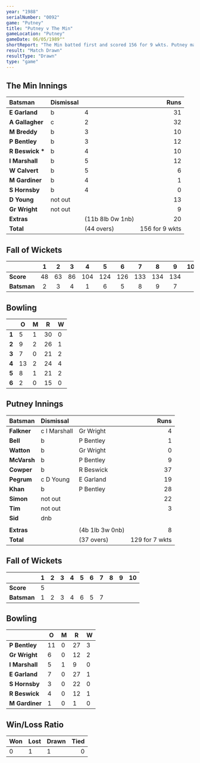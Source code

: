 ```yaml
---
year: "1988"
serialNumber: "0092" 
game: "Putney"
title: "Putney v The Min"
gameLocation: "Putney"
gameDate: 06/05/1989""
shortReport: "The Min batted first and scored 156 for 9 wkts. Putney made 129 for 7 wkts when time ran out"
result: "Match Drawn"
resultType: "Drawn"
type: "game"
---
```


## The Min Innings

| Batsman | Dismissal |  | Runs |
|:---|:---|---|---:|
| **E Garland** | b | 4 | 31 | 
| **A Gallagher** | c | 2 | 32 | 
| **M Breddy** | b | 3 | 10 | 
| **P Bentley** | b | 3 | 12 | 
| **R Beswick &#42;** | b | 4 | 10 | 
| **I Marshall** | b | 5 | 12 | 
| **W Calvert** | b | 5 | 6 | 
| **M Gardiner** | b | 4 | 1 | 
| **S Hornsby** | b | 4| 0 | 
| **D Young** | not out |  | 13 | 
| **Gr Wright** | not out |  | 9 | 
| **Extras** | | (11b 8lb 0w 1nb) | 20 | 
| **Total** | | (44 overs) | 156 for 9 wkts | 

## Fall of Wickets

| | 1 | 2 | 3 | 4 | 5 | 6 | 7 | 8 | 9 | 10 |
|---|:---:|:---:|:---:|:---:|:---:|:---:|:---:|:---:|:---:|:---:|
| **Score** | 48 | 63 | 86 | 104 | 124 | 126 | 133 | 134 | 134 |  | 
| **Batsman** | 2 | 3 | 4 | 1 | 6 | 5 | 8 | 9 | 7 |  | 

## Bowling

| | O | M | R | W |
|---|---|---|---|---|
| **1** | 5 | 1 | 30 | 0 | 
| **2** | 9 | 2 | 26 | 1 | 
| **3** | 7 | 0 | 21 | 2 | 
| **4** | 13 | 2 | 24 | 4 | 
| **5** | 8 | 1 | 21 | 2 | 
| **6** | 2 | 0 | 15 | 0 | 

## Putney Innings

| Batsman | Dismissal |  | Runs |
|:---|:---|---|---:|
| **Falkner** | c I Marshall | Gr Wright | 4 | 
| **Bell** | b | P Bentley | 1 | 
| **Watton** | b | Gr Wright | 0 | 
| **McVarsh** | b | P Bentley | 9 | 
| **Cowper** | b | R Beswick | 37 | 
| **Pegrum** | c D Young | E Garland | 19 |
| **Khan** | b | P Bentley | 28 | 
| **Simon** | not out |  | 22 |
| **Tim** | not out |  | 3 | 
| **Sid** | dnb |  |  | 
|  |  |  |  |
| **Extras** | | (4b 1lb 3w 0nb) | 8 | 
| **Total** | | (37 overs) | 129 for 7 wkts | 

## Fall of Wickets

| | 1 | 2 | 3 | 4 | 5 | 6 | 7 | 8 | 9 | 10 |
|---|:---:|:---:|:---:|:---:|:---:|:---:|:---:|:---:|:---:|:---:|
| **Score** | 5 |  |  |  |  |  |  |  |  |  |
| **Batsman** | 1 | 2 | 3 | 4 | 6 | 5 | 7 |  |  |  |

## Bowling

| | O | M | R | W |
|---|---|---|---|---|
| **P Bentley** | 11 | 0 | 27 | 3 | 
| **Gr Wright** | 6 | 0 | 12 | 2 | 
| **I Marshall** | 5 | 1 | 9 | 0 | 
| **E Garland** | 7 | 0 | 27 | 1 | 
| **S Hornsby** | 3 | 0 | 22 | 0 |
| **R Beswick** | 4 | 0 | 12 | 1 |
| **M Gardiner** | 1 | 0 | 1 | 0 |

## Win/Loss Ratio

| Won | Lost | Drawn | Tied |
|:---|:---|:---|---:|
| 0 | 1 | 1 | 0 |
